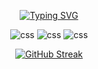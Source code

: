<div align="center">

  [![Typing SVG](https://readme-typing-svg.demolab.com?font=Fira+Code&pause=1000&width=300&lines=Best+Java+Developer;Intellij+Idea+Wizard;Pro+Minecraft+Player)](https://git.io/typing-svg)

  <img src="https://img.shields.io/badge/Knows-Java-blue?logo=openmediavault&logoColor=warning&color=blue" alt="css">
  
  <img src="https://img.shields.io/badge/Knows-Linux-blue?logo=linux&logoColor=warning&color=orange" alt="css">

  <img src="https://img.shields.io/badge/Knows-Python-blue?logo=python&logoColor=warning&color=yellow" alt="css">
  
  [![GitHub Streak](http://github-readme-streak-stats.herokuapp.com?user=fear-itself&theme=dark&background=000000)](https://git.io/streak-stats)

</div>
